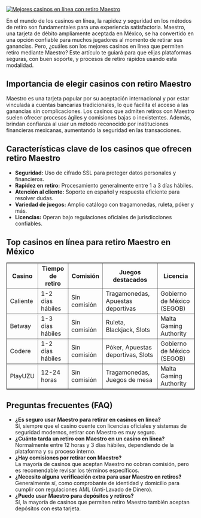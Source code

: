 [![Mejores casinos en línea con retiro Maestro](https://123-caf.pages.dev/gitsignup.png)](https://vrmoo.ru/Bt82HjjY)

<p>En el mundo de los casinos en línea, la rapidez y seguridad en los métodos de retiro son fundamentales para una experiencia satisfactoria. Maestro, una tarjeta de débito ampliamente aceptada en México, se ha convertido en una opción confiable para muchos jugadores al momento de retirar sus ganancias. Pero, ¿cuáles son los mejores casinos en línea que permiten retiro mediante Maestro? Este artículo te guiará para que elijas plataformas seguras, con buen soporte, y procesos de retiro rápidos usando esta modalidad.</p>  <h2>Importancia de elegir casinos con retiro Maestro</h2> <p>Maestro es una tarjeta popular por su aceptación internacional y por estar vinculada a cuentas bancarias tradicionales, lo que facilita el acceso a las ganancias sin complicaciones. Los casinos que admiten retiros con Maestro suelen ofrecer procesos ágiles y comisiones bajas o inexistentes. Además, brindan confianza al usar un método reconocido por instituciones financieras mexicanas, aumentando la seguridad en las transacciones.</p>  <h2>Características clave de los casinos que ofrecen retiro Maestro</h2> <ul> <li><strong>Seguridad:</strong> Uso de cifrado SSL para proteger datos personales y financieros.</li> <li><strong>Rapidez en retiro:</strong> Procesamiento generalmente entre 1 a 3 días hábiles.</li> <li><strong>Atención al cliente:</strong> Soporte en español y respuesta eficiente para resolver dudas.</li> <li><strong>Variedad de juegos:</strong> Amplio catálogo con tragamonedas, ruleta, póker y más.</li> <li><strong>Licencias:</strong> Operan bajo regulaciones oficiales de jurisdicciones confiables.</li> </ul>  <h2>Top casinos en línea para retiro Maestro en México</h2> <table border="1" cellpadding="5" cellspacing="0"> <thead> <tr> <th>Casino</th> <th>Tiempo de retiro</th> <th>Comisión</th> <th>Juegos destacados</th> <th>Licencia</th> </tr> </thead> <tbody> <tr> <td>Caliente</td> <td>1-2 días hábiles</td> <td>Sin comisión</td> <td>Tragamonedas, Apuestas deportivas</td> <td>Gobierno de México (SEGOB)</td> </tr> <tr> <td>Betway</td> <td>1-3 días hábiles</td> <td>Sin comisión</td> <td>Ruleta, Blackjack, Slots</td> <td>Malta Gaming Authority</td> </tr> <tr> <td>Codere</td> <td>1-2 días hábiles</td> <td>Sin comisión</td> <td>Póker, Apuestas deportivas, Slots</td> <td>Gobierno de México (SEGOB)</td> </tr> <tr> <td>PlayUZU</td> <td>12-24 horas</td> <td>Sin comisión</td> <td>Tragamonedas, Juegos de mesa</td> <td>Malta Gaming Authority</td> </tr> </tbody> </table>  <h2>Preguntas frecuentes (FAQ)</h2> <ul> <li><strong>¿Es seguro usar Maestro para retirar en casinos en línea?</strong><br>Sí, siempre que el casino cuente con licencias oficiales y sistemas de seguridad modernos, retirar con Maestro es muy seguro.</li> <li><strong>¿Cuánto tarda un retiro con Maestro en un casino en línea?</strong><br>Normalmente entre 12 horas y 3 días hábiles, dependiendo de la plataforma y su proceso interno.</li> <li><strong>¿Hay comisiones por retirar con Maestro?</strong><br>La mayoría de casinos que aceptan Maestro no cobran comisión, pero es recomendable revisar los términos específicos.</li> <li><strong>¿Necesito alguna verificación extra para usar Maestro en retiros?</strong><br>Generalmente sí, como comprobante de identidad y domicilio para cumplir con regulaciones AML (Anti-Lavado de Dinero).</li> <li><strong>¿Puedo usar Maestro para depósitos y retiros?</strong><br>Sí, la mayoría de casinos que permiten retiro Maestro también aceptan depósitos con esta tarjeta.</li> </ul>